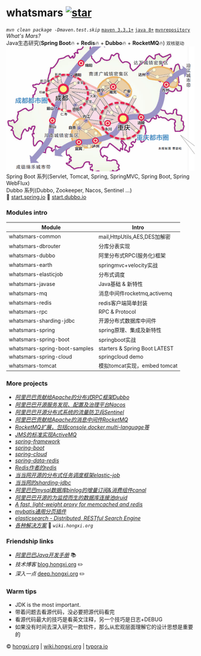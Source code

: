 # whatsmars [![star](https://gitee.com/javahongxi/whatsmars/badge/star.svg?theme=dark)](https://gitee.com/javahongxi/whatsmars)
*`mvn clean package -Dmaven.test.skip`* [`maven 3.3.1+`](http://maven.apache.org/download.cgi) [`java 8+`](http://www.oracle.com/technetwork/java/javase/downloads) [`mvnrepository`](http://mvn.hongxi.org)
<br>*What's Mars?*
<br>Java生态研究(**Spring Boot**🔥 + **Redis**🔥 + **Dubbo**🔥 + **RocketMQ**🔥) `双核驱动`
<br>![dk](DoubleKernel.png)
<br>Spring Boot 系列(Servlet, Tomcat, Spring, SpringMVC, Spring Boot, Spring WebFlux)
<br>Dubbo 系列(Dubbo, Zookeeper, Nacos, Sentinel ...)
<br>👻 [start.spring.io](https://start.spring.io) 👻 [start.dubbo.io](http://start.dubbo.io)

### Modules intro
Module | Intro
------ | ------
whatsmars-common | mail,HttpUtils,AES,DES加解密
whatsmars-dbrouter | 分库分表实现
whatsmars-dubbo | 阿里分布式RPC(服务化)框架
whatsmars-earth | springmvc+velocity实战
whatsmars-elasticjob | 分布式调度
whatsmars-javase | Java基础 & 新特性
whatsmars-mq | 消息中间件rocketmq,activemq
whatsmars-redis | redis客户端简单封装
whatsmars-rpc | RPC & Protocol
whatsmars-sharding-jdbc | 开源分布式数据库中间件
whatsmars-spring | spring原理、集成及新特性
whatsmars-spring-boot | springboot实战
whatsmars-spring-boot-samples | starters & Spring Boot LATEST
whatsmars-spring-cloud | springcloud demo
whatsmars-tomcat | 模拟tomcat实现，embed tomcat

### More projects
- [*阿里巴巴贡献给Apache的分布式RPC框架Dubbo*](https://github.com/alibaba/dubbo)
- [*阿里巴巴开源服务发现、配置及治理平台Nacos*](https://github.com/alibaba/nacos)
- [*阿里巴巴开源分布式系统的流量防卫兵Sentinel*](https://github.com/alibaba/Sentinel)
- [*阿里巴巴贡献给Apache的消息中间件RocketMQ*](https://github.com/apache/rocketmq)
- [*RocketMQ扩展，包括console,docker,multi-language等*](https://github.com/apache/rocketmq-externals)
- [*JMS的标准实现ActiveMQ*](https://github.com/apache/activemq)
- [*spring-framework*](https://github.com/spring-projects/spring-framework)
- [*spring-boot*](https://github.com/spring-projects/spring-boot)
- [*spring-cloud*](https://github.com/spring-cloud/spring-cloud-netflix)
- [*spring-data-redis*](https://github.com/spring-projects/spring-data-redis)
- [*Redis作者的redis*](https://github.com/antirez/redis)
- [*当当网开源的分布式任务调度框架elastic-job*](https://github.com/elasticjob/elastic-job)
- [*当当网的sharding-jdbc*](https://github.com/shardingjdbc/sharding-jdbc)
- [*阿里巴巴mysql数据库binlog的增量订阅&消费组件canal*](https://github.com/alibaba/canal)
- [*阿里巴巴开源的为监控而生的数据库连接池druid*](https://github.com/alibaba/druid)
- [*A fast, light-weight proxy for memcached and redis*](https://github.com/twitter/twemproxy)
- [*mybatis通用分页插件*](https://github.com/pagehelper/Mybatis-PageHelper)
- [*elasticsearch - Distributed, RESTful Search Engine*](https://github.com/elastic/elasticsearch)
- [*各种解决方案*](https://github.com/javahongxi/whatsmars/wiki/%E5%90%84%E7%A7%8D%E8%A7%A3%E5%86%B3%E6%96%B9%E6%A1%88) 🐾 *`wiki.hongxi.org`*

### Friendship links
- [*阿里巴巴Java开发手册*](https://github.com/alibaba/Alibaba-Java-Coding-Guidelines) 📚
- *技术博客* [blog.hongxi.org](http://blog.hongxi.org) ✏️
- *深入一点* [deep.hongxi.org](http://deep.hongxi.org) ✏️

### Warm tips
- JDK is the most important.
- 带着问题去看源代码，没必要把源代码看完
- 看源代码最大的技巧是看英文注释，另一个技巧是日志+DEBUG
- 如果没有时间去深入研究一款软件，那么从宏观层面理解它的设计思想是重要的

&copy; [hongxi.org](http://hongxi.org) | [wiki.hongxi.org](http://wiki.hongxi.org) | [typora.io](https://typora.io)
